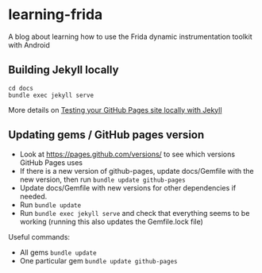 # learning-frida
A blog about learning how to use the Frida dynamic instrumentation toolkit with Android

## Building Jekyll locally
```
cd docs
bundle exec jekyll serve
```

More details on [Testing your GitHub Pages site locally with Jekyll](https://help.github.com/en/github/working-with-github-pages/testing-your-github-pages-site-locally-with-jekyll)

## Updating gems / GitHub pages version

* Look at https://pages.github.com/versions/ to see which versions GitHub Pages uses
* If there is a new version of github-pages, update docs/Gemfile with the new version, then run `bundle update github-pages`
* Update docs/Gemfile with new versions for other dependencies if needed.
* Run `bundle update`
* Run `bundle exec jekyll serve` and check that everything seems to be working (running this also updates the Gemfile.lock file)

Useful commands:
* All gems `bundle update`
* One particular gem `bundle update github-pages`